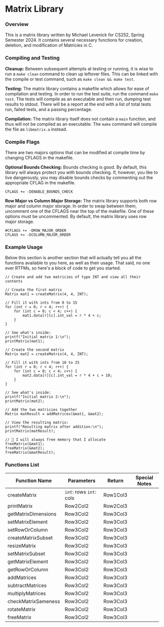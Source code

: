 # Matrix Library

### Overview
This is a matrix library written by Michael Levenick for CS252, Spring Semester 2024. It contains several necessary functions for creation, deletion, and modification of Matricies in C.

### Compiling and Testing
__Cleanup:__ Between subsequent attempts at testing or running, it is wise to run a `make clean` command to clean up leftover files. This can be linked with the compile or test command, such as `make clean && make test`. 

__Testing:__ The matrix library contains a makefile which allows for ease of compilation and testing. In order to run the test suite, run the command `make test`. The tests will compile as an executable and then run, dumping test results to stdout. There will be a report at the end with a list of total tests run, failed tests, and a passing percentage.

__Compilation:__ The matrix library itself does not contain a `main` function, and thus will not be compiled as an executable. The `make` command will compile the file as `libmatrix.a` instead.

### Compile Flags
There are two majors options that can be modified at compile time by changing CFLAGS in the makefile.

__Optional Bounds Checking:__ Bounds checking is good. By default, this library will always protect you with bounds checking. If, however, you like to live dangerously, you may disable bounds checks by commenting out the appropriate CFLAG in the makefile.

```
CFLAGS += -DENABLE_BOUNDS_CHECK
```

__Row Major vs Column Major Storage:__ The matrix library supports both row major and column major storage. In order to swap between them, uncomment one of the CFLAGS near the top of the makefile. One of these options must be uncommented. By default, the matrix library uses row major storage.

```
#CFLAGS += -DROW_MAJOR_ORDER
CFLAGS += -DCOLUMN_MAJOR_ORDER
```

### Example Usage
Below this section is another section that will actually tell you all the functions available to you here, as well as their usage. That said, no one ever RTFMs, so here's a block of code to get you started.

```
// Create and add two matricies of type INT and view all their contents

// Create the first matrix
Matrix mat1 = createMatrix(4, 4, INT);

// Fill it with ints from 0 to 15
for (int r = 0; r < 4; r++) {
    for (int c = 0; c < 4; c++) {
        mat1.data[r][c].int_val = r * 4 + c;
    }
}

// See what's inside:
printf("Initial matrix 1:\n");
printMatrix(mat1);

// Create the second matrix
Matrix mat2 = createMatrix(4, 4, INT);

// Fill it with ints from 10 to 25
for (int r = 0; r < 4; r++) {
    for (int c = 0; c < 4; c++) {
        mat2.data[r][c].int_val = r * 4 + c + 10;
    }
}

// See what's inside:
printf("Initial matrix 2:\n");
printMatrix(mat2);

// Add the two matricies together
Matrix matResult = addMatrices(&mat1, &mat2);

// View the resulting matrix:
printf("Resulting matrix after addition:\n");
printMatrix(matResult);

// 🙋 I will always free memory that I allocate
freeMatrix(&mat1);
freeMatrix(&mat2);
freeMatrix(&matResult);
```

### Functions List
| Function Name       | Parameters | Return | Special Notes |
|---------------------|----------|----------| ---------|
| createMatrix        | `int`: rows `int`: cols | Row1Col3 | 
| printMatrix         | Row2Col2 | Row2Col3 |
| getMatrixDimensions | Row3Col2 | Row3Col3 |
| setMatrixElement    | Row3Col2 | Row3Col3 |
| setRowOrColumn      | Row3Col2 | Row3Col3 |
| createMatrixSubset  | Row3Col2 | Row3Col3 |
| resizeMatrix        | Row3Col2 | Row3Col3 |
| setMatrixSubset     | Row3Col2 | Row3Col3 |
| getMatrixElement    | Row3Col2 | Row3Col3 |
| getRowOrColumn      | Row3Col2 | Row3Col3 |
| addMatrices         | Row3Col2 | Row3Col3 |
| subtractMatrices    | Row3Col2 | Row3Col3 |
| multiplyMatrices    | Row3Col2 | Row3Col3 |
| checkMatrixSameness | Row3Col2 | Row3Col3 |
| rotateMatrix        | Row3Col2 | Row3Col3 |
| freeMatrix          | Row3Col2 | Row3Col3 |


